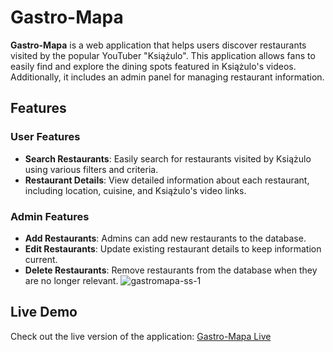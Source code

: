 # Gastro-Mapa

**Gastro-Mapa** is a web application that helps users discover restaurants visited by the popular YouTuber "Książulo". This application allows fans to easily find and explore the dining spots featured in Książulo's videos. Additionally, it includes an admin panel for managing restaurant information.

## Features

### User Features
- **Search Restaurants**: Easily search for restaurants visited by Książulo using various filters and criteria.
- **Restaurant Details**: View detailed information about each restaurant, including location, cuisine, and Książulo's video links.

### Admin Features
- **Add Restaurants**: Admins can add new restaurants to the database.
- **Edit Restaurants**: Update existing restaurant details to keep information current.
- **Delete Restaurants**: Remove restaurants from the database when they are no longer relevant.
![gastromapa-ss-1](https://github.com/user-attachments/assets/56e9ec4a-b329-4034-af56-7511274f94c3)

## Live Demo
Check out the live version of the application: [Gastro-Mapa Live](https://gastro-mapa2-frontend.vercel.app/)

